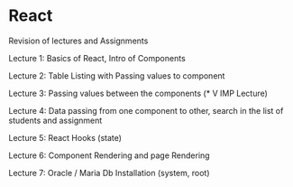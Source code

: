 # React
 Revision of lectures and Assignments

Lecture 1: Basics of React, Intro of Components

Lecture 2: Table Listing with Passing values to component 

Lecture 3: Passing values between the components (* V IMP Lecture)

Lecture 4: Data passing from one component to other, search in the list of students and assignment

Lecture 5: React Hooks (state)

Lecture 6: Component Rendering and page Rendering

Lecture 7: Oracle / Maria Db Installation (system, root)
